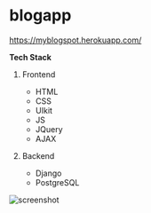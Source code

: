 # blogapp

https://myblogspot.herokuapp.com/

__Tech Stack__

1. Frontend
    - HTML
    - CSS
    - UIkit
    - JS
    - JQuery
    - AJAX
    
2. Backend
    - Django
    - PostgreSQL
    
![screenshot](/blogapp.png)
